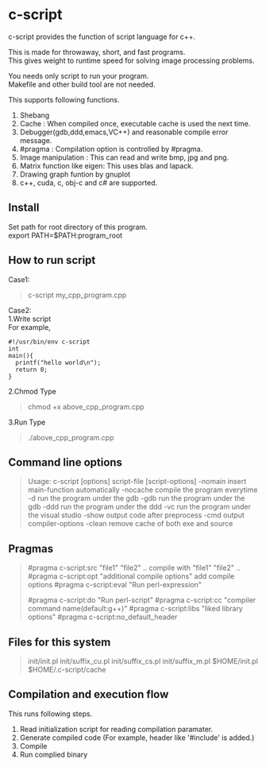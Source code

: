 c-script
========

c-script provides the function of script language for c++.

This is made for throwaway, short, and fast programs.  
This gives weight to runtime speed for solving image processing problems.

You needs only script to run your program.  
Makefile and other build tool are not needed.

This supports following functions.

1. Shebang
2. Cache    : When compiled once, executable cache is used the next time.
3. Debugger(gdb,ddd,emacs,VC++) and reasonable compile error message.
4. #pragma  : Compilation option is controlled by #pragma.
5. Image manipulation : This can read and write bmp, jpg and png.
6. Matrix function like eigen: This uses blas and lapack.
7. Drawing graph funtion by gnuplot
8. c++, cuda, c, obj-c and c# are supported.

Install
-------
Set path for root directory of this program.  
export PATH=$PATH:program_root

How to run script
-----------------
Case1:
>c-script my_cpp_program.cpp

Case2:  
1.Write script  
For example,
~~~~~~
#!/usr/bin/env c-script
int
main(){
  printf("hello world\n");
  return 0;
}
~~~~~~

2.Chmod
Type
>chmod +x above_cpp_program.cpp

3.Run
Type
>./above_cpp_program.cpp

Command line options
--------------------
>Usage: c-script [options] script-file [script-options]
> -nomain  insert main-function automatically
> -nocache compile the program everytime
> -d       run the program under the gdb
> -gdb     run the program under the gdb
> -ddd     run the program under the ddd
> -vc      run the program under the visual studio
> -show    output code after preprocess
> -cmd     output compiler-options
> -clean   remove cache of both exe and source
>

Pragmas
-------
>#pragma c-script:src  "file1" "file2" ..
> compile with "file1" "file2" ..
>#pragma c-script:opt  "additional compile options"
> add compile options 
>#pragma c-script:eval "Run perl-expression"
> 
>#pragma c-script:do   "Run perl-script"
>#pragma c-script:cc   "compiler command name(default:g++)"
>#pragma c-script:libs "liked library options"
>#pragma c-script:no_default_header
>

Files for this system
---------------------
>init/init.pl
>init/suffix_cu.pl
>init/suffix_cs.pl
>init/suffix_m.pl
>$HOME/init.pl
>$HOME/.c-script/cache
>


Compilation and execution flow
------------------------------
This runs following steps.
1. Read initialization script for reading compilation paramater.
2. Generate compiled code (For example, header like '#include' is added.)
3. Compile 
4. Run complied binary
